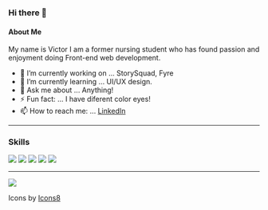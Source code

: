 ### Hi there 👋

#### About Me 

My name is Victor I am a former nursing student who has found passion and enjoyment doing Front-end web development.

- 🔭 I’m currently working on ... StorySquad, Fyre
- 🌱 I’m currently learning ... UI/UX design.
- 💬 Ask me about ... Anything!
- ⚡ Fun fact: ... I have diferent color eyes!
- 📫 How to reach me: ... [LinkedIn](https://www.linkedin.com/in/victor-dronov1/.) 
***
### Skills
<div>
<img src="https://img.icons8.com/nolan/64/js.png"/>
<img src="https://img.icons8.com/nolan/64/react-native.png"/>
<img src="https://img.icons8.com/nolan/64/css-filetype.png"/>
<img src="https://img.icons8.com/nolan/64/python.png"/>
<img src="https://img.icons8.com/color/48/000000/nodejs.png"/>
</div>

***

<img src="https://github-readme-stats.vercel.app/api/top-langs/?username=VictorDronov&layout=compact74732e76657263656c2e6170702f6170692f746f702d6c616e67732f3f757365726e616d653d736f6b616562266c61796f75743d636f6d70616374"/>


Icons by <a href="https://icons8.com/icon/GNO9f2CARaea/mail" target="_blank">Icons8</a>
